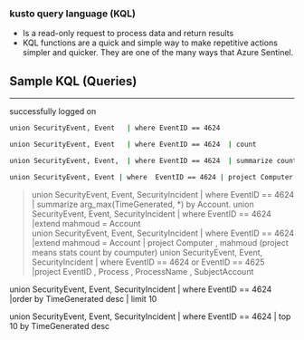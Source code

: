 ### kusto query language (KQL)
- Is a read-only request to process data and return results
- KQL functions are a quick and simple way to make repetitive actions simpler and quicker. They are one of the many ways that Azure Sentinel. 

Sample KQL (Queries)
----
---
successfully logged on
```bash
union SecurityEvent, Event   | where EventID == 4624
 ``` 
 ```bash
 union SecurityEvent, Event   | where EventID == 4624  | count  
 ```
  ```bash
 union SecurityEvent, Event,  | where EventID == 4624  | summarize count() by AccountName, Computer 
 ```
  ```bash
 union SecurityEvent, Event | where  EventID == 4624 | project Computer , EventID 
 ```
> union SecurityEvent, Event, SecurityIncident  | where EventID == 4624  | summarize arg_max(TimeGenerated, *) by Account. 
> union SecurityEvent, Event, SecurityIncident  | where  EventID == 4624 |extend mahmoud = Account  
> union SecurityEvent, Event, SecurityIncident  | where  EventID == 4624 |extend mahmoud = Account | project Computer , mahmoud      (project means stats count by coumputer)
> union SecurityEvent, Event, SecurityIncident  | where  EventID == 4624 or EventID == 4625  |project  EventID , Process ,  ProcessName , SubjectAccount


union SecurityEvent, Event, SecurityIncident  | where  EventID == 4624 |order by  TimeGenerated desc  | limit 10

union SecurityEvent, Event, SecurityIncident  | where  EventID == 4624 | top  10  by TimeGenerated desc   
